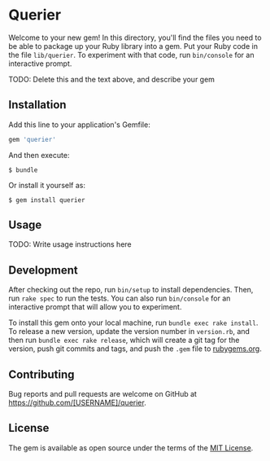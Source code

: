 # Querier

Welcome to your new gem! In this directory, you'll find the files you need to be able to package up your Ruby library into a gem. Put your Ruby code in the file `lib/querier`. To experiment with that code, run `bin/console` for an interactive prompt.

TODO: Delete this and the text above, and describe your gem

## Installation

Add this line to your application's Gemfile:

```ruby
gem 'querier'
```

And then execute:

    $ bundle

Or install it yourself as:

    $ gem install querier

## Usage

TODO: Write usage instructions here

## Development

After checking out the repo, run `bin/setup` to install dependencies. Then, run `rake spec` to run the tests. You can also run `bin/console` for an interactive prompt that will allow you to experiment.

To install this gem onto your local machine, run `bundle exec rake install`. To release a new version, update the version number in `version.rb`, and then run `bundle exec rake release`, which will create a git tag for the version, push git commits and tags, and push the `.gem` file to [rubygems.org](https://rubygems.org).

## Contributing

Bug reports and pull requests are welcome on GitHub at https://github.com/[USERNAME]/querier.


## License

The gem is available as open source under the terms of the [MIT License](http://opensource.org/licenses/MIT).

